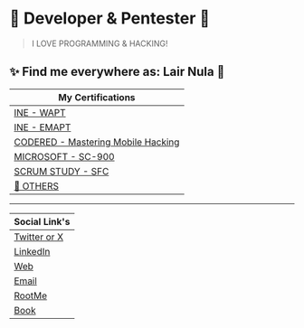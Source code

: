 # 👾 Developer & Pentester 🤖
> I LOVE PROGRAMMING & HACKING!

## ✨ Find me everywhere as: Lair Nula 👻

| My Certifications  | 
|--------------|
| [INE - WAPT](https://certs.ine.com/c772e7fb-bd8b-4ecc-931a-d02ad47939ab)     |
| [INE - EMAPT](https://certs.ine.com/3e639295-ae28-460c-ae83-66bb512b07ea)     |
| [CODERED - Mastering Mobile Hacking](https://codered.eccouncil.org/certificate/cb58164e-e3b7-4358-a835-635fa0c7dff0?logged=false)     |
| [MICROSOFT - SC-900](https://www.credly.com/earner/earned/badge/8f06bc7e-b0e3-4cfc-9f03-90b0e65f4725)     |
| [SCRUM STUDY - SFC](https://www.scrumstudy.com/certification/verify?type=SFC&number=740006)     |
| [🔗 OTHERS](https://drive.google.com/drive/u/3/folders/1tTbs8g1pCFhxNlsqaRvc0hLHN7Z_5CPq)     |

---


|  Social Link's | 
|--------------|
| [Twitter or X ](https://x.com/lair_nula)    |
| [LinkedIn](https://www.linkedin.com/in/lair-nula/)     |
| [Web](https://lairnula.com.mx)     |
| [Email](mailto:contact@lairnula.com.mx)     |
| [RootMe](https://www.root-me.org/lair_nula?inc=info&lang=es)     |
| [Book](https://book.lairnula.com.mx/)     |
